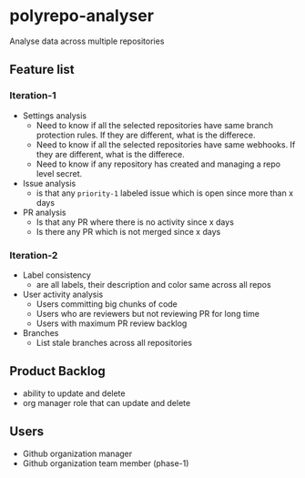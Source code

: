 # polyrepo-analyser
Analyse data across multiple repositories

## Feature list

### Iteration-1
- Settings analysis
  - Need to know if all the selected repositories have same branch protection rules. If they are different, what is the differece. 
  - Need to know if all the selected repositories have same webhooks. If they are different, what is the differece. 
  - Need to know if any repository has created and managing a repo level secret. 
- Issue analysis
  - is that any `priority-1` labeled issue which is open since more than x days
- PR analysis
  - Is that any PR where there is no activity since x days
  - Is there any PR which is not merged since x days

### Iteration-2
- Label consistency 
  - are all labels, their description and color same across all repos
- User activity analysis
  - Users committing big chunks of code
  - Users who are reviewers but not reviewing PR for long time
  - Users with maximum PR review backlog
- Branches
  - List stale branches across all repositories

## Product Backlog
- ability to update and delete 
- org manager role that can update and delete


## Users

- Github organization manager 
- Github organization team member (phase-1)




